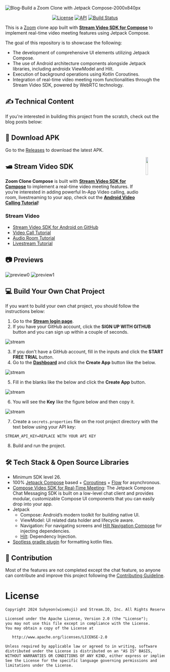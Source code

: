 ![Blog-Build a Zoom Clone with Jetpack Compose-2000x840px](figures/cover.jpg)

<p align="center">
  <a href="https://opensource.org/licenses/Apache-2.0"><img alt="License" src="https://img.shields.io/badge/License-Apache%202.0-blue.svg"/></a>
  <a href="https://android-arsenal.com/api?level=21"><img alt="API" src="https://img.shields.io/badge/API-21%2B-brightgreen.svg?style=flat"/></a>
  <a href="https://github.com/wisemuji/zoom-clone-compose/actions/workflows/android.yml"><img alt="Build Status" src="https://github.com/wisemuji/zoom-clone-compose/actions/workflows/android.yml/badge.svg"/></a>
</p>

This is a [Zoom](https://zoom.us/) clone app built with __[Stream Video SDK for Compose](https://getstream.io/video/sdk/android/?utm_source=Github&utm_medium=external_write[…]_campaign=Github_Mar2024_ZoomAndroidClone&utm_term=suhyeon)__ to implement real-time video meeting features using Jetpack Compose.

The goal of this repository is to showcase the following:

- The development of comprehensive UI elements utilizing Jetpack Compose.
- The use of Android architecture components alongside Jetpack libraries, including androidx ViewModel and Hilt.
- Execution of background operations using Kotlin Coroutines.
- Integration of real-time video meeting room functionalities through the Stream Video SDK, powered by WebRTC technology.

## ✍️ Technical Content

If you're interested in building this project from the scratch, check out the blog posts below:


## 📲 Download APK
Go to the [Releases](https://github.com/wisemuji/zoom-clone-compose/releases) to download the latest APK.

<a href="https://getstream.io/video/sdk/android/?utm_source=Github&utm_medium=external_write[…]_campaign=Github_Mar2024_ZoomAndroidClone&utm_term=suhyeon">
<img src="https://user-images.githubusercontent.com/24237865/138428440-b92e5fb7-89f8-41aa-96b1-71a5486c5849.png" align="right" width="12%"/>
</a>

## 🛥 Stream Video SDK
**Zoom Clone Compose** is built with __[Stream Video SDK for Compose](https://getstream.io/video/sdk/android/?utm_source=Github&utm_medium=external_write[…]_campaign=Github_Mar2024_ZoomAndroidClone&utm_term=suhyeon)__ to implement a real-time video meeting features. If you’re interested in adding powerful In-App Video calling, audio room, livestreaming to your app, check out the __[Android Video Calling Tutorial](https://getstream.io/video/sdk/android/tutorial/video-calling/?utm_source=Github&utm_medium=external_write[…]_campaign=Github_Mar2024_ZoomAndroidClone&utm_term=suhyeon)__!

### Stream Video

- [Stream Video SDK for Android on GitHub](https://github.com/getstream/stream-video-android?utm_source=Github&utm_medium=external_write[…]_campaign=Github_Mar2024_ZoomAndroidClone&utm_term=suhyeon)
- [Video Call Tutorial](https://getstream.io/video/docs/android/tutorials/video-calling?utm_source=Github&utm_medium=external_write[…]_campaign=Github_Mar2024_ZoomAndroidClone&utm_term=suhyeon)
- [Audio Room Tutorial](https://getstream.io/video/docs/android/tutorials/audio-room?utm_source=Github&utm_medium=external_write[…]_campaign=Github_Mar2024_ZoomAndroidClone&utm_term=suhyeon)
- [Livestream Tutorial](https://getstream.io/video/docs/android/tutorials/livestream?utm_source=Github&utm_medium=external_write[…]_campaign=Github_Mar2024_ZoomAndroidClone&utm_term=suhyeon)

## 📷 Previews

![preview0](previews/preview0.png)
![preview1](previews/preview1.png)

## 💻 Build Your Own Chat Project

If you want to build your own chat project, you should follow the instructions below:

1. Go to the __[Stream login page](https://getstream.io/try-for-free?utm_source=Github&utm_medium=external_write[…]_campaign=Github_Mar2024_ZoomAndroidClone&utm_term=suhyeon)__.
2. If you have your GitHub account, click the **SIGN UP WITH GITHUB** button and you can sign up within a couple of seconds.

![stream](figures/stream0.png)

3. If you don't have a GitHub account, fill in the inputs and click the **START FREE TRIAL** button.
4. Go to the __[Dashboard](https://dashboard.getstream.io?utm_source=Github&utm_medium=external_write[…]_campaign=Github_Mar2024_ZoomAndroidClone&utm_term=suhyeon)__ and click the **Create App** button like the below.

![stream](figures/stream1.png)

5. Fill in the blanks like the below and click the **Create App** button.

![stream](figures/stream2.png)

6. You will see the **Key** like the figure below and then copy it.

![stream](figures/stream3.png)

7. Create a `secrets.properties` file on the root project directory with the text below using your API key:

```
STREAM_API_KEY=REPLACE WITH YOUR API KEY
```

8. Build and run the project.

## 🛠 Tech Stack & Open Source Libraries
- Minimum SDK level 26.
- 100% [Jetpack Compose](https://developer.android.com/jetpack/compose) based + [Coroutines](https://github.com/Kotlin/kotlinx.coroutines) + [Flow](https://kotlin.github.io/kotlinx.coroutines/kotlinx-coroutines-core/kotlinx.coroutines.flow/) for asynchronous.
- [Compose Video SDK for Real-Time Meeting](https://getstream.io/video/docs/android/tutorials/video-calling?utm_source=Github&utm_medium=external_write[…]_campaign=Github_Mar2024_ZoomAndroidClone&utm_term=suhyeon): The Jetpack Compose Chat Messaging SDK is built on a low-level chat client and provides modular, customizable Compose UI components that you can easily drop into your app.
- Jetpack
  - Compose: Android’s modern toolkit for building native UI.
  - ViewModel: UI related data holder and lifecycle aware.
  - Navigation: For navigating screens and [Hilt Navigation Compose](https://developer.android.com/jetpack/compose/libraries#hilt) for injecting dependencies.
  - [Hilt](https://dagger.dev/hilt/): Dependency Injection.
- [Spotless gradle plugin](https://github.com/diffplug/spotless/tree/main/plugin-gradle) for formatting kotlin files.

## 🤝 Contribution

Most of the features are not completed except the chat feature, so anyone can contribute and improve this project following the [Contributing Guideline](https://github.com/wisemuji/zoom-clone-compose/blob/main/CONTRIBUTING.md).

# License
```xml
Copyright 2024 Suhyeon(wisemuji) and Stream.IO, Inc. All Rights Reserved.

Licensed under the Apache License, Version 2.0 (the "License");
you may not use this file except in compliance with the License.
You may obtain a copy of the License at

   http://www.apache.org/licenses/LICENSE-2.0

Unless required by applicable law or agreed to in writing, software
distributed under the License is distributed on an "AS IS" BASIS,
WITHOUT WARRANTIES OR CONDITIONS OF ANY KIND, either express or implied.
See the License for the specific language governing permissions and
limitations under the License.
```
